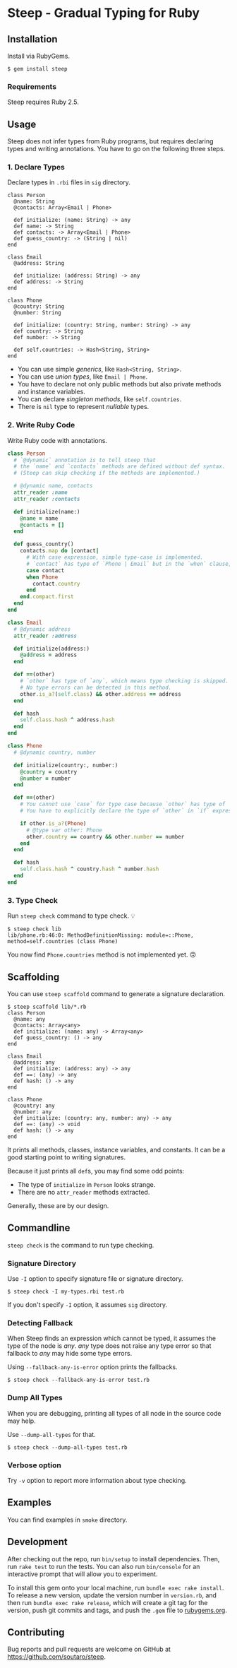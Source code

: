 # Steep - Gradual Typing for Ruby

## Installation

Install via RubyGems.

    $ gem install steep

### Requirements

Steep requires Ruby 2.5.

## Usage

Steep does not infer types from Ruby programs, but requires declaring types and writing annotations.
You have to go on the following three steps.

### 1. Declare Types

Declare types in `.rbi` files in `sig` directory.

```
class Person
  @name: String
  @contacts: Array<Email | Phone>

  def initialize: (name: String) -> any
  def name: -> String
  def contacts: -> Array<Email | Phone>
  def guess_country: -> (String | nil)
end

class Email
  @address: String

  def initialize: (address: String) -> any
  def address: -> String
end

class Phone
  @country: String
  @number: String

  def initialize: (country: String, number: String) -> any
  def country: -> String
  def number: -> String

  def self.countries: -> Hash<String, String>
end
```

* You can use simple *generics*, like `Hash<String, String>`.
* You can use *union types*, like `Email | Phone`.
* You have to declare not only public methods but also private methods and instance variables.
* You can declare *singleton methods*, like `self.countries`.
* There is `nil` type to represent *nullable* types.

### 2. Write Ruby Code

Write Ruby code with annotations.

```rb
class Person
  # `@dynamic` annotation is to tell steep that
  # the `name` and `contacts` methods are defined without def syntax.
  # (Steep can skip checking if the methods are implemented.)

  # @dynamic name, contacts
  attr_reader :name
  attr_reader :contacts

  def initialize(name:)
    @name = name
    @contacts = []
  end

  def guess_country()
    contacts.map do |contact|
      # With case expression, simple type-case is implemented.
      # `contact` has type of `Phone | Email` but in the `when` clause, contact has type of `Phone`.
      case contact
      when Phone
        contact.country
      end
    end.compact.first
  end
end

class Email
  # @dynamic address
  attr_reader :address

  def initialize(address:)
    @address = address
  end

  def ==(other)
    # `other` has type of `any`, which means type checking is skipped.
    # No type errors can be detected in this method.
    other.is_a?(self.class) && other.address == address
  end

  def hash
    self.class.hash ^ address.hash
  end
end

class Phone
  # @dynamic country, number

  def initialize(country:, number:)
    @country = country
    @number = number
  end

  def ==(other)
    # You cannot use `case` for type case because `other` has type of `any`, not a union type.
    # You have to explicitly declare the type of `other` in `if` expression.

    if other.is_a?(Phone)
      # @type var other: Phone
      other.country == country && other.number == number
    end
  end

  def hash
    self.class.hash ^ country.hash ^ number.hash
  end
end
```

### 3. Type Check

Run `steep check` command to type check. 💡

```
$ steep check lib
lib/phone.rb:46:0: MethodDefinitionMissing: module=::Phone, method=self.countries (class Phone)
```

You now find `Phone.countries` method is not implemented yet. 🙃

## Scaffolding

You can use `steep scaffold` command to generate a signature declaration.

```
$ steep scaffold lib/*.rb
class Person
  @name: any
  @contacts: Array<any>
  def initialize: (name: any) -> Array<any>
  def guess_country: () -> any
end

class Email
  @address: any
  def initialize: (address: any) -> any
  def ==: (any) -> any
  def hash: () -> any
end

class Phone
  @country: any
  @number: any
  def initialize: (country: any, number: any) -> any
  def ==: (any) -> void
  def hash: () -> any
end
```

It prints all methods, classes, instance variables, and constants.
It can be a good starting point to writing signatures.

Because it just prints all `def`s, you may find some odd points:

* The type of `initialize` in `Person` looks strange.
* There are no `attr_reader` methods extracted.

Generally, these are by our design.

## Commandline

`steep check` is the command to run type checking.

### Signature Directory

Use `-I` option to specify signature file or signature directory.

    $ steep check -I my-types.rbi test.rb

If you don't specify `-I` option, it assumes `sig` directory.

### Detecting Fallback

When Steep finds an expression which cannot be typed, it assumes the type of the node is *any*.
*any* type does not raise any type error so that fallback to *any* may hide some type errors.

Using `--fallback-any-is-error` option prints the fallbacks.

    $ steep check --fallback-any-is-error test.rb

### Dump All Types

When you are debugging, printing all types of all node in the source code may help.

Use `--dump-all-types` for that.

    $ steep check --dump-all-types test.rb

### Verbose option

Try `-v` option to report more information about type checking.


## Examples

You can find examples in `smoke` directory.

## Development

After checking out the repo, run `bin/setup` to install dependencies. Then, run `rake test` to run the tests. You can also run `bin/console` for an interactive prompt that will allow you to experiment.

To install this gem onto your local machine, run `bundle exec rake install`. To release a new version, update the version number in `version.rb`, and then run `bundle exec rake release`, which will create a git tag for the version, push git commits and tags, and push the `.gem` file to [rubygems.org](https://rubygems.org).

## Contributing

Bug reports and pull requests are welcome on GitHub at https://github.com/soutaro/steep.

